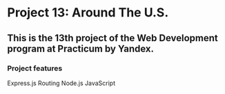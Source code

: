 # Project 13: Around The U.S.

## This is the 13th project of the Web Development program at Practicum by Yandex.

### Project features
Express.js
Routing 
Node.js
JavaScript
